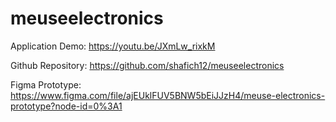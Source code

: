 # meuseelectronics

Application Demo: https://youtu.be/JXmLw_rixkM 

Github Repository: https://github.com/shafich12/meuseelectronics  

Figma Prototype: https://www.figma.com/file/ajEUklFUV5BNW5bEiJJzH4/meuse-electronics-prototype?node-id=0%3A1  
